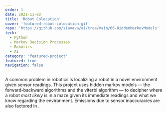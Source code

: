 ```yaml
---
order: 1
date: 2021-11-02
title: 'Robot Colocation'
cover: 'featured-robot-colocation.gif'
repo: 'https://github.com/siavava/ai/tree/main/06-HiddenMarkovModels'
tech:
  - Python
  - Markov Decision Processes
  - Robotics
  - AI
category: 'featured-project'
featured: true
navigation: false
---
```


A common problem in robotics is localizing a robot in a novel environment
given sensor readings. This project uses <highlight> hidden markov models </highlight>
&mdash; the <highlight> forward-backward </highlight> algorithms and the <highlight> viterbi </highlight> algorithm &mdash;
to decipher where a robot _most likely_ is in
a maze given its immediate readings and what we know regarding
the environment. Emissions due to <highlight> sensor inaccuracies are also factored in </highlight>.
